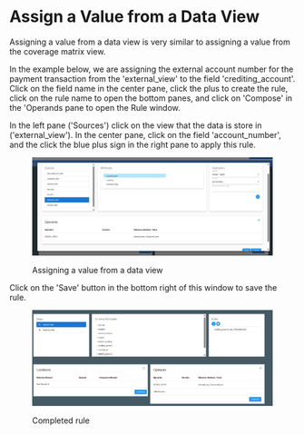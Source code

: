 # Assign a Value from a Data View

Assigning a value from a data view is very similar to assigning a value from the coverage matrix view. &#x20;

In the example below, we are assigning the external account number for the payment transaction from the 'external\_view' to the field 'crediting\_account'.  Click on the field name in the center pane, click the plus to create the rule, click on the rule name to open the bottom panes, and click on 'Compose' in the 'Operands pane to open the Rule window. &#x20;

In the left pane ('Sources') click on the view that the data is store in ('external\_view').  In the center pane, click on the field 'account\_number', and the click the blue plus sign in the right pane to apply this rule. &#x20;

<figure><img src="../../../../../.gitbook/assets/image (6) (1) (1) (1) (1).png" alt=""><figcaption><p>Assigning a value from a data view</p></figcaption></figure>

Click on the 'Save' button in the bottom right of this window to save the rule.

<figure><img src="../../../../../.gitbook/assets/image (7) (1) (1) (1) (1).png" alt=""><figcaption><p>Completed rule</p></figcaption></figure>
